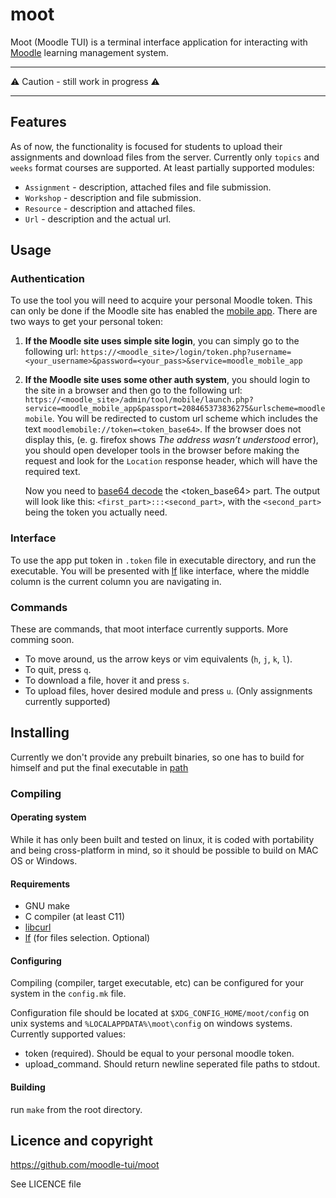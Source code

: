 # moot
Moot (Moodle TUI) is a terminal interface application for interacting with [Moodle](https://moodle.org/) learning management system.

---
⚠️ Caution - still work in progress ⚠️

---

## Features
As of now, the functionality is focused for students to upload their assignments
and download files from the server. Currently only `topics` and `weeks` format
courses are supported. At least partially supported modules:
 - `Assignment` - description, attached files and file submission.
 - `Workshop` - description and file submission.
 - `Resource` - description and attached files.
 - `Url` - description and the actual url.

## Usage

### Authentication

To use the tool you will need to acquire your personal Moodle token. This can
only be done if the Moodle site has enabled the [mobile
app](https://github.com/moodlehq/moodleapp). There are two ways to get your
personal token:
1. **If the Moodle site uses simple site login**, you can simply go to the
   following url:
   `https://<moodle_site>/login/token.php?username=<your_username>&password=<your_pass>&service=moodle_mobile_app`

2. **If the Moodle site uses some other auth system**, you should login to the
   site in a browser and then go to the following url:
   `https://<moodle_site>/admin/tool/mobile/launch.php?service=moodle_mobile_app&passport=208465373836275&urlscheme=moodlemobile`.
   You will be redirected to custom url scheme which includes the text
   `moodlemobile://token=<token_base64>`. If the browser does not display this,
   (e. g. firefox shows *The address wasn’t understood* error), you should open
   developer tools in the browser before making the request and look for the
   `Location` response header, which will have the required text.
 
   Now you need to [base64 decode](https://www.base64decode.org/) the
   <token_base64> part. The output will look like this:
   `<first_part>:::<second_part>`, with the `<second_part>` being the token you
   actually need.

### Interface
To use the app put token in `.token` file in executable directory, and run the executable. 
You will be presented with [lf](https://github.com/gokcehan/lf) like interface,
where the middle column is the current column you are navigating in.

### Commands
These are commands, that moot interface currently supports. More comming soon.
- To move around, us the arrow keys or vim equivalents (`h`, `j`, `k`, `l`).
- To quit, press `q`.
- To download a file, hover it and press `s`.
- To upload files, hover desired module and press `u`. (Only assignments currently supported)

## Installing
Currently we don't provide any prebuilt binaries, so one has to build for himself and put the final executable in [path](https://en.wikipedia.org/wiki/PATH_(variable))

### Compiling

#### Operating system
While it has only been built and tested on linux, it is coded with portability and being cross-platform in mind, so it should be possible to build on MAC OS or Windows.

#### Requirements
 - GNU make
 - C compiler (at least C11)
 - [libcurl](https://curl.se/libcurl/)
 - [lf](https://github.com/gokcehan/lf) (for files selection. Optional)

#### Configuring
Compiling (compiler, target executable, etc) can be configured for your system
in the `config.mk` file.

Configuration file should be located at `$XDG_CONFIG_HOME/moot/config` on unix systems and `%LOCALAPPDATA%\moot\config` on windows systems.
Currently supported values:
- token (required).
    Should be equal to your personal moodle token.
- upload_command.
    Should return newline seperated file paths to stdout.

#### Building

run `make` from the root directory.

## Licence and copyright
https://github.com/moodle-tui/moot

See LICENCE file   
